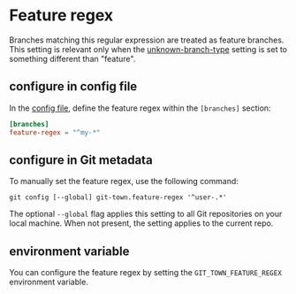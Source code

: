 # Feature regex

Branches matching this regular expression are treated as feature branches. This
setting is relevant only when the [unknown-branch-type](unknown-branch-type.md)
setting is set to something different than "feature".

## configure in config file

In the [config file](../configuration-file.md), define the feature regex within
the `[branches]` section:

```toml
[branches]
feature-regex = "^my-*"
```

## configure in Git metadata

To manually set the feature regex, use the following command:

```wrap
git config [--global] git-town.feature-regex '^user-.*'
```

The optional `--global` flag applies this setting to all Git repositories on
your local machine. When not present, the setting applies to the current repo.

## environment variable

You can configure the feature regex by setting the `GIT_TOWN_FEATURE_REGEX`
environment variable.
